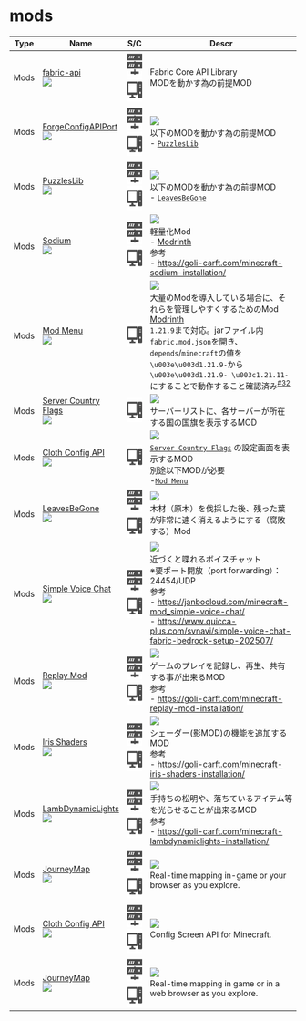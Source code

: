 # mods

| Type | Name | S/C | Descr |
| :---: | --- | :---: | --- |
| Mods | [fabric-api](https://www.curseforge.com/minecraft/mc-mods/fabric-api)<br><img src="https://fabricmc.net/assets/logo.png" style="height: 3em;" /> | [<img src="/docs/assets/sv.svg" style="height: 3em;" />](/) [<img src="/docs/assets/pc.svg" style="height: 3em;" />](/) | Fabric Core API Library<br>MODを動かす為の前提MOD |
| Mods | [ForgeConfigAPIPort](https://www.curseforge.com/minecraft/mc-mods/forge-config-api-port-fabric)<br><img src="https://media.forgecdn.net/avatars/thumbnails/1039/223/64/64/638564744744297085.png" style="height: 3em;" /> | [<img src="/docs/assets/sv.svg" style="height: 3em;" />](/) [<img src="/docs/assets/pc.svg" style="height: 3em;" />](/) | [![](https://img.shields.io/badge/Compatible-00aa00?style=for-the-badge&logoColor=white)](/)<br>以下のMODを動かす為の前提MOD<br>- [`PuzzlesLib`](https://www.curseforge.com/minecraft/mc-mods/puzzles-lib) |
| Mods | [PuzzlesLib](https://www.curseforge.com/minecraft/mc-mods/puzzles-lib)<br><img src="https://media.forgecdn.net/avatars/thumbnails/776/232/64/64/638118144989284933.png" style="height: 3em;" /> | [<img src="/docs/assets/sv.svg" style="height: 3em;" />](/) [<img src="/docs/assets/pc.svg" style="height: 3em;" />](/) | [![](https://img.shields.io/badge/Compatible-00aa00?style=for-the-badge&logoColor=white)](/)<br>以下のMODを動かす為の前提MOD<br>- [`LeavesBeGone`](https://www.curseforge.com/minecraft/mc-mods/leaves-be-gone) |
| Mods | [Sodium](https://www.curseforge.com/minecraft/mc-mods/sodium)<br><img src="https://media.forgecdn.net/avatars/thumbnails/284/773/64/64/637298471098686391.png" style="height: 3em;" /> | [<img src="/docs/assets/sv.svg" style="height: 3em;" />](/) [<img src="/docs/assets/pc.svg" style="height: 3em;" />](/) | [![](https://img.shields.io/badge/Compatible-00aa00?style=for-the-badge&logoColor=white)](/)<br>軽量化Mod<br>- [Modrinth](https://modrinth.com/mod/sodium?version=1.21.8&loader=fabric)<br>参考<br>- https://goli-carft.com/minecraft-sodium-installation/ |
| Mods | [Mod Menu](https://www.curseforge.com/minecraft/mc-mods/modmenu)<br><img src="https://media.forgecdn.net/avatars/thumbnails/1163/963/64/64/638733598889810840.jpg" style="height: 3em;" /> | [<img src="/docs/assets/pc.svg" style="height: 3em;" />](/) | [![](https://img.shields.io/badge/Not%20Compatible-FF0000?style=for-the-badge&logoColor=white)](/)<br>大量のModを導入している場合に、それらを管理しやすくするためのMod<br>[Modrinth](https://modrinth.com/mod/modmenu)<br>`1.21.9`まで対応。jarファイル内 `fabric.mod.json`を開き、`depends`/`minecraft`の値を`\u003e\u003d1.21.9-`から`\u003e\u003d1.21.9- \u003c1.21.11-`にすることで動作すること確認済み<sup>[#32](https://github.com/n138-kz/Dockerfile.minecraft/pull/32)</sup> |
| Mods | [Server Country Flags](https://www.curseforge.com/minecraft/mc-mods/server-country-flags)<br><img src="https://media.forgecdn.net/avatars/thumbnails/902/670/64/64/638351135116076682.png" style="height: 3em;" /> | [<img src="/docs/assets/pc.svg" style="height: 3em;" />](/) | [![](https://img.shields.io/badge/Compatible-00aa00?style=for-the-badge&logoColor=white)](/)<br>サーバーリストに、各サーバーが所在する国の国旗を表示するMOD |
| Mods | [Cloth Config API](https://www.curseforge.com/minecraft/mc-mods/cloth-config)<br><img src="https://media.forgecdn.net/avatars/thumbnails/282/467/64/64/637289313020452406.png" style="height: 3em;" /> | [<img src="/docs/assets/pc.svg" style="height: 3em;" />](/) | [![](https://img.shields.io/badge/Compatible-00aa00?style=for-the-badge&logoColor=white)](/)<br>[`Server Country Flags`](https://www.curseforge.com/minecraft/mc-mods/server-country-flags) の設定画面を表示するMOD<br>別途以下MODが必要<br>-[`Mod Menu`](https://modrinth.com/mod/modmenu)  |
| Mods | [LeavesBeGone](https://www.curseforge.com/minecraft/mc-mods/leaves-be-gone)<br><img src="https://media.forgecdn.net/avatars/thumbnails/858/41/64/64/638263100611823642.png" style="height: 3em;" /> | [<img src="/docs/assets/sv.svg" style="height: 3em;" />](/) [<img src="/docs/assets/pc.svg" style="height: 3em;" />](/) | [![](https://img.shields.io/badge/Compatible-00aa00?style=for-the-badge&logoColor=white)](/)<br>木材（原木）を伐採した後、残った葉が非常に速く消えるようにする（腐敗する）Mod |
| Mods | [Simple Voice Chat](https://www.curseforge.com/minecraft/mc-mods/simple-voice-chat)<br><img src="https://media.forgecdn.net/avatars/thumbnails/391/367/64/64/637584172062782791.png" style="height: 3em;" /> | [<img src="/docs/assets/sv.svg" style="height: 3em;" />](/) [<img src="/docs/assets/pc.svg" style="height: 3em;" />](/) | [![](https://img.shields.io/badge/Compatible-00aa00?style=for-the-badge&logoColor=white)](/)<br>近づくと喋れるボイスチャット<br>※要ポート開放（port forwarding）：24454/UDP<br>参考<br>- https://janbocloud.com/minecraft-mod_simple-voice-chat/<br>- https://www.quicca-plus.com/svnavi/simple-voice-chat-fabric-bedrock-setup-202507/ |
| Mods | [Replay Mod](https://www.replaymod.com/download/)<br><img src="https://fabricmc.net/assets/logo.png" style="height: 3em;" /> | [<img src="/docs/assets/sv.svg" style="height: 3em;" />](/) [<img src="/docs/assets/pc.svg" style="height: 3em;" />](/) | [![](https://img.shields.io/badge/Compatible-00aa00?style=for-the-badge&logoColor=white)](/)<br>ゲームのプレイを記録し、再生、共有する事が出来るMOD<br>参考<br>- https://goli-carft.com/minecraft-replay-mod-installation/ |
| Mods | [Iris Shaders](https://www.curseforge.com/minecraft/mc-mods/irisshaders)<br><img src="https://media.forgecdn.net/avatars/thumbnails/1002/450/64/64/638522657871453967.png" style="height: 3em;" /> | [<img src="/docs/assets/sv.svg" style="height: 3em;" />](/) [<img src="/docs/assets/pc.svg" style="height: 3em;" />](/) | [![](https://img.shields.io/badge/Compatible-00aa00?style=for-the-badge&logoColor=white)](/)<br>シェーダー(影MOD)の機能を追加するMOD<br>参考<br>- https://goli-carft.com/minecraft-iris-shaders-installation/ |
| Mods | [LambDynamicLights](https://www.curseforge.com/minecraft/mc-mods/lambdynamiclights)<br><img src="https://fabricmc.net/assets/logo.png" style="height: 3em;" /> | [<img src="/docs/assets/sv.svg" style="height: 3em;" />](/) [<img src="/docs/assets/pc.svg" style="height: 3em;" />](/) | [![](https://img.shields.io/badge/Compatible-00aa00?style=for-the-badge&logoColor=white)](/)<br>手持ちの松明や、落ちているアイテム等を光らせることが出来るMOD<br>参考<br>- https://goli-carft.com/minecraft-lambdynamiclights-installation/ |
| Mods | [JourneyMap](https://www.curseforge.com/minecraft/mc-mods/journeymap)<br><img src="https://fabricmc.net/assets/logo.png" style="height: 3em;" /> | [<img src="/docs/assets/sv.svg" style="height: 3em;" />](/) [<img src="/docs/assets/pc.svg" style="height: 3em;" />](/) | [![](https://img.shields.io/badge/Compatible-00aa00?style=for-the-badge&logoColor=white)](/)<br>Real-time mapping in-game or your browser as you explore. |
| Mods | [Cloth Config API](https://www.curseforge.com/minecraft/mc-mods/cloth-config)<br><img src="https://fabricmc.net/assets/logo.png" style="height: 3em;" /> | [<img src="/docs/assets/sv.svg" style="height: 3em;" />](/) [<img src="/docs/assets/pc.svg" style="height: 3em;" />](/) | [![](https://img.shields.io/badge/Compatible-00aa00?style=for-the-badge&logoColor=white)](/)<br>Config Screen API for Minecraft. |
| Mods | [JourneyMap](https://www.curseforge.com/minecraft/mc-mods/journeymap)<br><img src="https://media.forgecdn.net/avatars/thumbnails/9/144/64/64/635421614078544069.png" style="height: 3em;" /> | [<img src="/docs/assets/sv.svg" style="height: 3em;" />](/) [<img src="/docs/assets/pc.svg" style="height: 3em;" />](/) | [![](https://img.shields.io/badge/Compatible-00aa00?style=for-the-badge&logoColor=white)](/)<br>Real-time mapping in game or in a web browser as you explore. |
